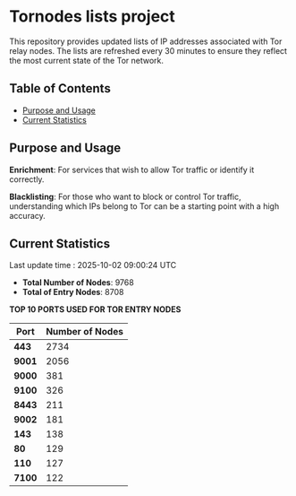 # Tornodes lists project

This repository provides updated lists of IP addresses associated with Tor relay nodes. The lists are refreshed every 30 minutes to ensure they reflect the most current state of the Tor network.

## Table of Contents

- [Purpose and Usage](#purpose-and-usage)
- [Current Statistics](#current-statistics)


## Purpose and Usage

**Enrichment**: For services that wish to allow Tor traffic or identify it correctly.

**Blacklisting**: For those who want to block or control Tor traffic, understanding which IPs belong to Tor can be a starting point with a high accuracy.

## Current Statistics

Last update time : 2025-10-02 09:00:24 UTC

- **Total Number of Nodes**: 9768
- **Total of Entry Nodes**: 8708

**TOP 10 PORTS USED FOR TOR ENTRY NODES**

| **Port** | **Number of Nodes** |
|------|-----------------|
| **443**   | 2734  |
| **9001**   | 2056  |
| **9000**   | 381  |
| **9100**   | 326  |
| **8443**   | 211  |
| **9002**   | 181  |
| **143**   | 138  |
| **80**   | 129  |
| **110**   | 127  |
| **7100**   | 122  |

